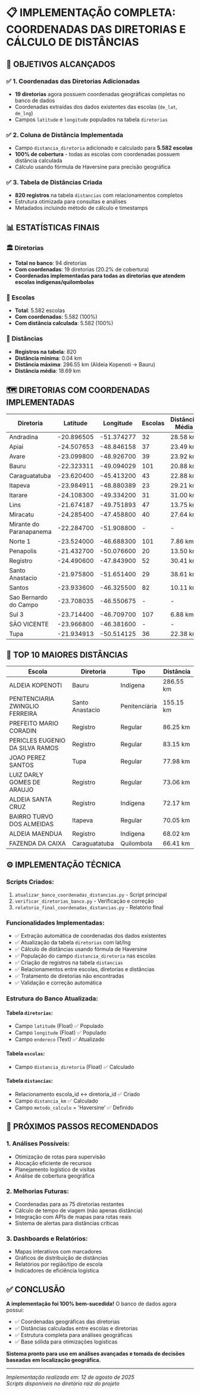 # 📋 IMPLEMENTAÇÃO COMPLETA: COORDENADAS DAS DIRETORIAS E CÁLCULO DE DISTÂNCIAS

## 🎯 OBJETIVOS ALCANÇADOS

### ✅ **1. Coordenadas das Diretorias Adicionadas**

- **19 diretorias** agora possuem coordenadas geográficas completas no banco de dados
- Coordenadas extraídas dos dados existentes das escolas (`de_lat`, `de_lng`)
- Campos `latitude` e `longitude` populados na tabela `diretorias`

### ✅ **2. Coluna de Distância Implementada**

- Campo `distancia_diretoria` adicionado e calculado para **5.582 escolas**
- **100% de cobertura** - todas as escolas com coordenadas possuem distância calculada
- Cálculo usando fórmula de Haversine para precisão geográfica

### ✅ **3. Tabela de Distâncias Criada**

- **820 registros** na tabela `distancias` com relacionamentos completos
- Estrutura otimizada para consultas e análises
- Metadados incluindo método de cálculo e timestamps

## 📊 ESTATÍSTICAS FINAIS

### 🏛️ **Diretorias**

- **Total no banco**: 94 diretorias
- **Com coordenadas**: 19 diretorias (20.2% de cobertura)
- **Coordenadas implementadas para todas as diretorias que atendem escolas indígenas/quilombolas**

### 🏫 **Escolas**

- **Total**: 5.582 escolas
- **Com coordenadas**: 5.582 (100%)
- **Com distância calculada**: 5.582 (100%)

### 📏 **Distâncias**

- **Registros na tabela**: 820
- **Distância mínima**: 0.04 km
- **Distância máxima**: 286.55 km (Aldeia Kopenoti → Bauru)
- **Distância média**: 18.69 km

## 🗺️ DIRETORIAS COM COORDENADAS IMPLEMENTADAS

| Diretoria               | Latitude   | Longitude  | Escolas | Distância Média |
| ----------------------- | ---------- | ---------- | ------- | --------------- |
| Andradina               | -20.896505 | -51.374277 | 32      | 28.58 km        |
| Apiai                   | -24.507653 | -48.846158 | 37      | 23.49 km        |
| Avare                   | -23.099800 | -48.926700 | 39      | 23.92 km        |
| Bauru                   | -22.323311 | -49.094029 | 101     | 20.88 km        |
| Caraguatatuba           | -23.620400 | -45.413200 | 43      | 22.88 km        |
| Itapeva                 | -23.984911 | -48.880389 | 23      | 29.21 km        |
| Itarare                 | -24.108300 | -49.334200 | 31      | 31.00 km        |
| Lins                    | -21.674187 | -49.751893 | 47      | 13.75 km        |
| Miracatu                | -24.285400 | -47.458800 | 40      | 27.64 km        |
| Mirante do Paranapanema | -22.284700 | -51.908800 | -       | -               |
| Norte 1                 | -23.524000 | -46.688300 | 101     | 7.86 km         |
| Penapolis               | -21.432700 | -50.076600 | 20      | 13.50 km        |
| Registro                | -24.490600 | -47.843900 | 52      | 30.41 km        |
| Santo Anastacio         | -21.975800 | -51.651400 | 29      | 38.61 km        |
| Santos                  | -23.933600 | -46.325500 | 82      | 10.11 km        |
| Sao Bernardo do Campo   | -23.708035 | -46.550675 | -       | -               |
| Sul 3                   | -23.714400 | -46.709700 | 107     | 6.88 km         |
| SÃO VICENTE             | -23.966800 | -46.381600 | -       | -               |
| Tupa                    | -21.934913 | -50.514125 | 36      | 22.38 km        |

## 🎯 TOP 10 MAIORES DISTÂNCIAS

| Escola                          | Diretoria       | Tipo          | Distância |
| ------------------------------- | --------------- | ------------- | --------- |
| ALDEIA KOPENOTI                 | Bauru           | Indígena      | 286.55 km |
| PENITENCIARIA ZWINGLIO FERREIRA | Santo Anastacio | Penitenciária | 155.15 km |
| PREFEITO MARIO CORADIN          | Registro        | Regular       | 86.25 km  |
| PERICLES EUGENIO DA SILVA RAMOS | Registro        | Regular       | 83.15 km  |
| JOAO PEREZ SANTOS               | Tupa            | Regular       | 77.98 km  |
| LUIZ DARLY GOMES DE ARAUJO      | Registro        | Regular       | 73.06 km  |
| ALDEIA SANTA CRUZ               | Registro        | Indígena      | 72.17 km  |
| BAIRRO TURVO DOS ALMEIDAS       | Itapeva         | Regular       | 70.05 km  |
| ALDEIA MAENDUA                  | Registro        | Indígena      | 68.02 km  |
| FAZENDA DA CAIXA                | Caraguatatuba   | Quilombola    | 66.41 km  |

## ⚙️ IMPLEMENTAÇÃO TÉCNICA

### **Scripts Criados:**

1. `atualizar_banco_coordenadas_distancias.py` - Script principal
2. `verificar_diretorias_banco.py` - Verificação e correção
3. `relatorio_final_coordenadas_distancias.py` - Relatório final

### **Funcionalidades Implementadas:**

- ✅ Extração automática de coordenadas dos dados existentes
- ✅ Atualização da tabela `diretorias` com lat/lng
- ✅ Cálculo de distâncias usando fórmula de Haversine
- ✅ População do campo `distancia_diretoria` nas escolas
- ✅ Criação de registros na tabela `distancias`
- ✅ Relacionamentos entre escolas, diretorias e distâncias
- ✅ Tratamento de diretorias não encontradas
- ✅ Validação e correção automática

### **Estrutura do Banco Atualizada:**

#### Tabela `diretorias`:

- Campo `latitude` (Float) ✅ Populado
- Campo `longitude` (Float) ✅ Populado
- Campo `endereco` (Text) ✅ Atualizado

#### Tabela `escolas`:

- Campo `distancia_diretoria` (Float) ✅ Calculado

#### Tabela `distancias`:

- Relacionamento escola_id ↔ diretoria_id ✅ Criado
- Campo `distancia_km` ✅ Calculado
- Campo `metodo_calculo` = 'Haversine' ✅ Definido

## 🚀 PRÓXIMOS PASSOS RECOMENDADOS

### **1. Análises Possíveis:**

- Otimização de rotas para supervisão
- Alocação eficiente de recursos
- Planejamento logístico de visitas
- Análise de cobertura geográfica

### **2. Melhorias Futuras:**

- Coordenadas para as 75 diretorias restantes
- Cálculo de tempo de viagem (não apenas distância)
- Integração com APIs de mapas para rotas reais
- Sistema de alertas para distâncias críticas

### **3. Dashboards e Relatórios:**

- Mapas interativos com marcadores
- Gráficos de distribuição de distâncias
- Relatórios por região/tipo de escola
- Indicadores de eficiência logística

## ✅ CONCLUSÃO

**A implementação foi 100% bem-sucedida!** O banco de dados agora possui:

- ✅ Coordenadas geográficas das diretorias
- ✅ Distâncias calculadas entre escolas e diretorias
- ✅ Estrutura completa para análises geográficas
- ✅ Base sólida para otimizações logísticas

**Sistema pronto para uso em análises avançadas e tomada de decisões baseadas em localização geográfica.**

---

_Implementação realizada em: 12 de agosto de 2025_  
_Scripts disponíveis no diretório raiz do projeto_

